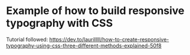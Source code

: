 # Example of how to build responsive typography with CSS

Tutorial followed:
https://dev.to/laurilllll/how-to-create-responsive-typography-using-css-three-different-methods-explained-50f8
